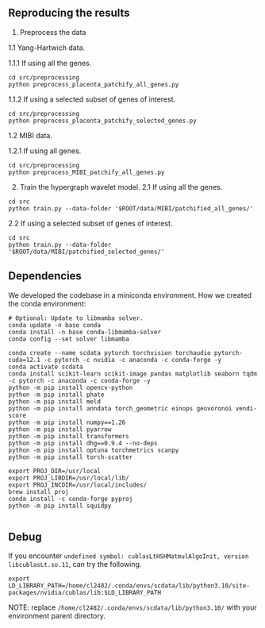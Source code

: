 

## Reproducing the results
1. Preprocess the data

1.1 Yang-Hartwich data.

1.1.1 If using all the genes.
```
cd src/preprocessing
python preprocess_placenta_patchify_all_genes.py
```

1.1.2 If using a selected subset of genes of interest.
```
cd src/preprocessing
python preprocess_placenta_patchify_selected_genes.py
```

1.2 MIBI data.

1.2.1 If using all genes.
```
cd src/preprocessing
python preprocess_MIBI_patchify_all_genes.py
```

2. Train the hypergraph wavelet model.
2.1 If using all the genes.
```
cd src
python train.py --data-folder '$ROOT/data/MIBI/patchified_all_genes/'
```

2.2 If using a selected subset of genes of interest.
```
cd src
python train.py --data-folder '$ROOT/data/MIBI/patchified_selected_genes/'
```


## Dependencies
We developed the codebase in a miniconda environment.
How we created the conda environment:
```
# Optional: Update to libmamba solver.
conda update -n base conda
conda install -n base conda-libmamba-solver
conda config --set solver libmamba

conda create --name scdata pytorch torchvision torchaudio pytorch-cuda=12.1 -c pytorch -c nvidia -c anaconda -c conda-forge -y
conda activate scdata
conda install scikit-learn scikit-image pandas matplotlib seaborn tqdm -c pytorch -c anaconda -c conda-forge -y
python -m pip install opencv-python
python -m pip install phate
python -m pip install meld
python -m pip install anndata torch_geometric einops geovoronoi vendi-score
python -m pip install numpy==1.26
python -m pip install pyarrow
python -m pip install transformers
python -m pip install dhg==0.9.4 --no-deps
python -m pip install optuna torchmetrics scanpy
python -m pip install torch-scatter

export PROJ_DIR=/usr/local
export PROJ_LIBDIR=/usr/local/lib/
export PROJ_INCDIR=/usr/local/includes/
brew install proj
conda install -c conda-forge pyproj
python -m pip install squidpy


```

## Debug
If you encounter `undefined symbol: cublasLtHSHMatmulAlgoInit, version libcublasLt.so.11`, can try the following.
```
export LD_LIBRARY_PATH=/home/cl2482/.conda/envs/scdata/lib/python3.10/site-packages/nvidia/cublas/lib:$LD_LIBRARY_PATH
```
NOTE: replace `/home/cl2482/.conda/envs/scdata/lib/python3.10/` with your environment parent directory.
